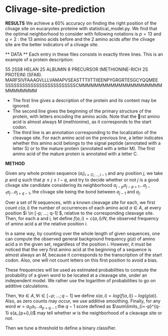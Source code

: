# Clivage-site-prediction

**RESULTS**
We achieve a 60% accuracy on finding the right position of the clivage site on eucaryotes proteine with statistical_model.py. We find that the optimal neighborhood to consider with following notations is $p = 13$ and $q = 2$ : the $13$ amino acids before and the $2$ amino acids after the clivage site are the better indicators of a clivage site.

** DATA **
Each entry in these files consists in exactly three lines. This is an example of a protein description:

55 2SS8 HELAN 25 ALBUMIN 8 PRECURSOR (METHIONINE-RICH 2S PROTEIN) (SFA8).
MARFSIVFAAAGVLLLVAMAPVSEASTTTIITTIIEENPYGRGRTESGCYQQMEE
SSSSSSSSSSSSSSSSSSSSSSSSSCMMMMMMMMMMMMMMMMMMMMMMMMMMMMM

- The first line gives a description of the protein and its content may be ignored.
- The second line gives the beginning of the primary structure of the protein, with letters encoding the amino acids. Note that the rst amino acid is almost always M
(methionine), as it corresponds to the start codon.
- The third line is an annotation corresponding to the localization of the cleavage site. For each amino acid on the previous line, a letter indicates whether this amino acid belongs to the signal peptide (annotated with a letter S) or to the mature protein (annotated with a letter M). The first amino acid of the mature protein is annotated with a letter C.

**METHOD**

Given any whole protein sequence $(a_i)_{i = O,...,l-1}$ and any position $j$, we take $p$ and $q$ such that $p \leq j \leq l - q$, and try to decide whether or not $j$ is a good clivage site candidate considering its neighborhood $a_{j-p}a_{j-p+1}...a_{j-1}a_{j}...a_{j+q-1}$, the clivage site being the bond between $a_{j-1}$ and $a_{j}$. 

Over a set of N sequences, with a known cleavage site for each, we first count $c(a,i)$ the number of occurrences of each amino acid $a \in A$, at every position $i \in [-p; ...; q-1] $, relative to the corresponding cleavage site. Then, for each a and i, let define $f(a, i) = c(a, i)/N$, the observed frequency of amino acid a at the relative position $i$. 

In a same way, by counting over the whole length of given sequences, one can compute the observed general background frequency $g(a$) of amino acid a in the given set, regardless of the position $i$. However, it must be noticed that the very first amino acid at the beginning of a sequence is almost always an $M$, because it corresponds to the transcription of the start codon. Also, one will not count letters on this first position to avoid a bias. 

These frequencies will be used as estimated probabilities to compute the probability of a given word to be located at a cleavage site, under an independent model. We rather use the logarithm of probabilities to go on additive calculations. 

Then, $\forall a \in A, \forall i \in [-p; ...; q-1]$ we define $s(a, i) = log(f(a, i)) - log(g(a))$. Also, as zero counts may occur, we use additive smoothing. Finally, for any word $w = a_{0}a_{1}...a_{p+q-1}$ the $q-1$ score defined as $\sum\limits_{i=-p}^{q-1} s(a_{p+i},i)$ may tell whether $w$ is the neighborhood of a cleavage site or not.

Then we tune a threshold to define a binary classifier.
